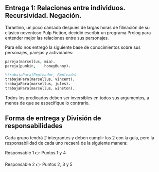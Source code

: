 ## Entrega 1: Relaciones entre individuos. Recursividad. Negación. 

Tarantino, un poco cansado después de largas horas de filmación de su clásico noventoso Pulp Fiction, decidió escribir un programa Prolog para entender mejor las relaciones entre sus personajes. 

Para ello nos entregó la siguiente base de conocimientos sobre sus personajes, parejas y actividades:

``` prolog
pareja(marsellus, mia).
pareja(pumkin,    honeyBunny).

%trabajaPara(Empleador, Empleado)
trabajaPara(marsellus, vincent).
trabajaPara(marsellus, jules).
trabajaPara(marsellus, winston).
``` 

Todos los predicados deben ser inversibles en todos sus argumentos, a menos de que se especifique lo contrario.

## Forma de entrega y División de responsabilidades

Cada grupo tendrá *2* integrantes y deben cumplir los 2 con la guía, pero la responsabilidad de cada uno recaerá de la siguiente manera:

Responsable 1 :point_right: Puntos 1 y 4

Responsable 2 :point_right: Puntos 2, 3 y 5